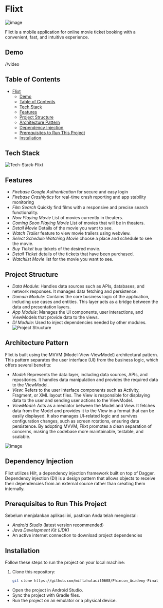 # Flixt
![image](https://github.com/user-attachments/assets/4290a6c5-2658-4cc0-bd91-67fa997ddc4d)

Flixt is a mobile application for online movie ticket booking with a convenient, fast, and intuitive experience.
## Demo
//video

## Table of Contents
- [Flixt](#flixt)
  - [Demo](#demo)
  - [Table of Contents](#table-of-contents)
  - [Tech Stack](#tech-stack)
  - [Features](#features)
  - [Project Structure](#project-structure)
  - [Architecture Pattern](#architecture-pattern)
  - [Dependency Injection](#dependency-injection)
  - [Prerequisites to Run This Project](#prerequisites-to-run-this-project)
  - [Installation](#installation)

## Tech Stack
![Tech-Stack-Flixt](https://github.com/user-attachments/assets/7fcc46ff-4049-4a64-930e-829174d2d4d6)


## Features
- *Firebase Google Authentication* for secure and easy login
- *Firebase Crashlytics* for real-time crash reporting and app stability monitoring
- *Film Search*  Quickly find films with a responsive and precise search functionality.
- *Now Playing Movie* List of movies currently in theaters.
- *Coming Soon Playing Movie* List of movies that will be in theaters.
- *Detail Movie* Details of the movie you want to see.
- *Watch Trailer* feature to view movie trailers using webview.
- *Select Schedule Watching Movie* choose a place and schedule to see the movie.
- *Buy Ticket* buy tickets of the desired movie.
- *Detail Ticket* details of the tickets that have been purchased.
- *Watchlist Movie* list for the movie you want to see.

   
## Project Structure
- *Data Module*: Handles data sources such as APIs, databases, and network responses. It manages data fetching and persistence.
- *Domain Module*: Contains the core business logic of the application, including use cases and entities. This layer acts as a bridge between the data and presentation layers.
- *App Module*: Manages the UI components, user interactions, and ViewModels that provide data to the views.
- *DI Module*: Used to inject dependencies needed by other modules.
![Project Structure](https://github.com/user-attachments/assets/b74660f6-da88-4418-b270-fb7b50861dd0)

## Architecture Pattern
Flixt is built using the MVVM (Model-View-ViewModel) architectural pattern. This pattern separates the user interface (UI) from the business logic, which offers several benefits:

- *Model*: Represents the data layer, including data sources, APIs, and repositories. It handles data manipulation and provides the required data to the ViewModel.
- *View*: Refers to the user interface components such as Activity, Fragment, or XML layout files. The View is responsible for displaying data to the user and sending user actions to the ViewModel.
- *ViewModel*: Acts as a mediator between the Model and View. It fetches data from the Model and provides it to the View in a format that can be easily displayed. It also manages UI-related logic and survives configuration changes, such as screen rotations, ensuring data persistence.
By adopting MVVM, Flixt promotes a clean separation of concerns, making the codebase more maintainable, testable, and scalable.

![image](https://github.com/user-attachments/assets/1badc8cb-f936-4e78-a473-6cd35b362e83)

## Dependency Injection
Flixt utilizes Hilt, a dependency injection framework built on top of Dagger. Dependency injection (DI) is a design pattern that allows objects to receive their dependencies from an external source rather than creating them internally.

## Prerequisites to Run This Project
Sebelum menjalankan aplikasi ini, pastikan Anda telah menginstal:
- *Android Studio*  (latest version recommended)
- *Java Development Kit (JDK)*
- An active internet connection to download project dependencies

## Installation
Follow these steps to run the project on your local machine:
1. Clone this repository:
   ```bash
   git clone https://github.com/miftahulacil0608/Phincon_Academy-Final_Project-Movieku.git
   
- Open the project in Android Studio.
- Sync the project with Gradle files.
- Run the project on an emulator or a physical device.
